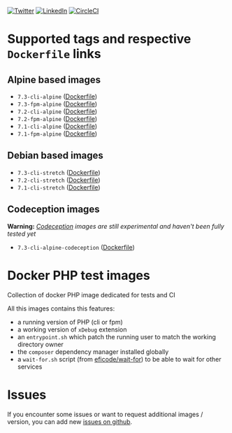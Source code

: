 [![Twitter](https://img.shields.io/badge/Twitter-%40jeckel4-blue.svg)](https://twitter.com/jeckel4) [![LinkedIn](https://img.shields.io/badge/LinkedIn-Julien%20Mercier-blue.svg)](https://www.linkedin.com/in/jeckel/) [![CircleCI](https://circleci.com/gh/jeckel/docker-php-test.svg?style=svg)](https://circleci.com/gh/jeckel/docker-php-test)

# Supported tags and respective `Dockerfile` links

## Alpine based images
- `7.3-cli-alpine` ([Dockerfile](https://github.com/jeckel/docker-php-test/blob/master/php-7.3-cli-alpine/Dockerfile))
- `7.3-fpm-alpine` ([Dockerfile](https://github.com/jeckel/docker-php-test/blob/master/php-7.3-fpm-alpine/Dockerfile))
- `7.2-cli-alpine` ([Dockerfile](https://github.com/jeckel/docker-php-test/blob/master/php-7.2-cli-alpine/Dockerfile))
- `7.2-fpm-alpine` ([Dockerfile](https://github.com/jeckel/docker-php-test/blob/master/php-7.2-fpm-alpine/Dockerfile))
- `7.1-cli-alpine` ([Dockerfile](https://github.com/jeckel/docker-php-test/blob/master/php-7.1-cli-alpine/Dockerfile))
- `7.1-fpm-alpine` ([Dockerfile](https://github.com/jeckel/docker-php-test/blob/master/php-7.1-fpm-alpine/Dockerfile))

## Debian based images

- `7.3-cli-stretch` ([Dockerfile](https://github.com/jeckel/docker-php-test/blob/master/php-7.3-cli-stretch/Dockerfile))
- `7.2-cli-stretch` ([Dockerfile](https://github.com/jeckel/docker-php-test/blob/master/php-7.2-cli-stretch/Dockerfile))
- `7.1-cli-stretch` ([Dockerfile](https://github.com/jeckel/docker-php-test/blob/master/php-7.1-cli-stretch/Dockerfile))


## Codeception images

**Warning:** *[Codeception](https://codeception.com/) images are still experimental and haven't been fully tested yet*

- `7.3-cli-alpine-codeception` ([Dockerfile](https://github.com/jeckel/docker-php-test/blob/master/php-7.3-cli-alpine-codeception/Dockerfile))

# Docker PHP test images
Collection of docker PHP image dedicated for tests and CI

All this images contains this features:
- a running version of PHP (cli or fpm)
- a working version of `xDebug` extension
- an `entrypoint.sh` which patch the running user to match the working directory owner
- the `composer` dependency manager installed globally
- a `wait-for.sh` script (from [eficode/wait-for](https://github.com/eficode/wait-for)) to be able to wait for other services

# Issues

If you encounter some issues or want to request additional images / version, you can add new [issues on github](https://github.com/jeckel/docker-php-test/issues).